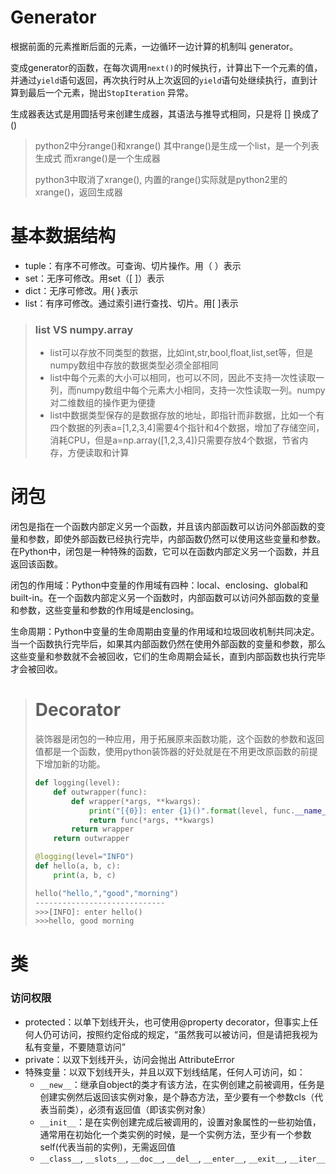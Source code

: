 # Generator

根据前面的元素推断后面的元素，一边循环一边计算的机制叫 generator。

变成generator的函数，在每次调用`next()`的时候执行，计算出下一个元素的值，并通过`yield`语句返回，再次执行时从上次返回的`yield`语句处继续执行，直到计算到最后一个元素，抛出`StopIteration` 异常。

生成器表达式是用圆括号来创建生成器，其语法与推导式相同，只是将 [] 换成了 () 

> python2中分range()和xrange() 其中range()是生成一个list，是一个列表生成式 而xrange()是一个生成器 
>
> python3中取消了xrange(), 内置的range()实际就是python2里的xrange()，返回生成器



# 基本数据结构

- tuple：有序不可修改。可查询、切片操作。用（ ）表示
- set：无序可修改。用set（[ ]）表示
- dict：无序可修改。用{ }表示
- list：有序可修改。通过索引进行查找、切片。用[ ]表示

> ### list VS numpy.array 
>
> - list可以存放不同类型的数据，比如int,str,bool,float,list,set等，但是numpy数组中存放的数据类型必须全部相同
> - list中每个元素的大小可以相同，也可以不同，因此不支持一次性读取一列，而numpy数组中每个元素大小相同，支持一次性读取一列。numpy对二维数组的操作更为便捷   
> - list中数据类型保存的是数据存放的地址，即指针而非数据，比如一个有四个数据的列表a=[1,2,3,4]需要4个指针和4个数据，增加了存储空间，消耗CPU，但是a=np.array([1,2,3,4])只需要存放4个数据，节省内存，方便读取和计算



# 闭包

闭包是指在一个函数内部定义另一个函数，并且该内部函数可以访问外部函数的变量和参数，即使外部函数已经执行完毕，内部函数仍然可以使用这些变量和参数。 在Python中，闭包是一种特殊的函数，它可以在函数内部定义另一个函数，并且返回该函数。

闭包的作用域：Python中变量的作用域有四种：local、enclosing、global和built-in。在一个函数内部定义另一个函数时，内部函数可以访问外部函数的变量和参数，这些变量和参数的作用域是enclosing。

生命周期：Python中变量的生命周期由变量的作用域和垃圾回收机制共同决定。当一个函数执行完毕后，如果其内部函数仍然在使用外部函数的变量和参数，那么这些变量和参数就不会被回收，它们的生命周期会延长，直到内部函数也执行完毕才会被回收。

> # Decorator
>
> 装饰器是闭包的一种应用，用于拓展原来函数功能，这个函数的参数和返回值都是一个函数，使用python装饰器的好处就是在不用更改原函数的前提下增加新的功能。
>
> ```python
> def logging(level):
>     def outwrapper(func):
>         def wrapper(*args, **kwargs):
>             print("[{0}]: enter {1}()".format(level, func.__name__))
>             return func(*args, **kwargs)
>         return wrapper
>     return outwrapper
> 
> @logging(level="INFO")
> def hello(a, b, c):
>     print(a, b, c)
> 
> hello("hello,","good","morning")
> -----------------------------
> >>>[INFO]: enter hello()
> >>>hello, good morning
> ```
>
> 





# 类

### 访问权限

- protected：以单下划线开头，也可使用@property decorator，但事实上任何人仍可访问，按照约定俗成的规定，“虽然我可以被访问，但是请把我视为私有变量，不要随意访问”
- private：以双下划线开头，访问会抛出 AttributeError
- 特殊变量：以双下划线开头，并且以双下划线结尾，任何人可访问，如：
  - `__new__`：继承自object的类才有该方法，在实例创建之前被调用，任务是创建实例然后返回该实例对象，是个静态方法，至少要有一个参数cls（代表当前类），必须有返回值（即该实例对象）
  -  `__init__`：是在实例创建完成后被调用的，设置对象属性的一些初始值，通常用在初始化一个类实例的时候，是一个实例方法，至少有一个参数self(代表当前的实例)，无需返回值
  -  `__class__`, `__slots__`, `__doc__`, `__del__`, `__enter__`, `__exit__`, `__iter__` 